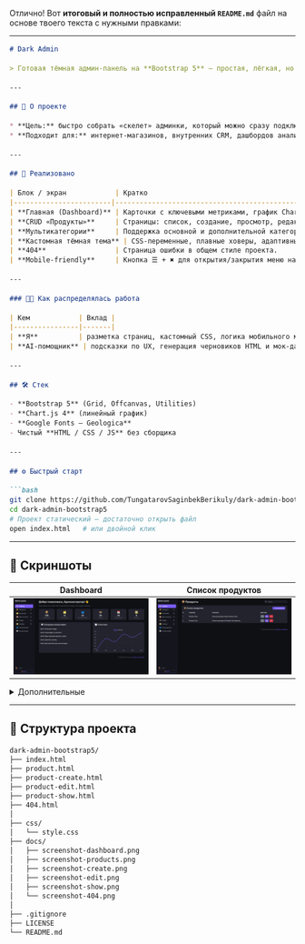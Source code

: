 Отлично! Вот **итоговый и полностью исправленный `README.md`** файл на основе твоего текста с нужными правками:

---

```markdown
# Dark Admin

> Готовая тёмная админ-панель на **Bootstrap 5** — простая, лёгкая, но при этом достаточно функциональная, чтобы стать отправной точкой для любого проекта.

---

## 📌 О проекте

* **Цель:** быстро собрать «скелет» админки, который можно сразу подключать к back-end или использовать как статический прототип.  
* **Подходит для:** интернет-магазинов, внутренних CRM, дашбордов аналитики и любых приложений, где нужна базовая панель управления.  

---

## 🚀 Реализовано

| Блок / экран            | Кратко                                                                 |
|------------------------|------------------------------------------------------------------------|
| **Главная (Dashboard)** | Карточки с ключевыми метриками, график Chart.js, последние комментарии. |
| **CRUD «Продукты»**     | Страницы: список, создание, просмотр, редактирование.                  |
| **Мультикатегории**     | Поддержка основной и дополнительной категории (multi-select).          |
| **Кастомная тёмная тема** | CSS-переменные, плавные ховеры, адаптивный сайдбар.                   |
| **404**                 | Страница ошибки в общем стиле проекта.                                 |
| **Mobile-friendly**     | Кнопка ☰ + ✖ для открытия/закрытия меню на телефоне.                   |

---

### 🧑‍💻 Как распределялась работа

| Кем            | Вклад |
|----------------|-------|
| **Я**          | разметка страниц, кастомный CSS, логика мобильного меню, Chart.js, формы, структура, README |
| **AI-помощник** | подсказки по UX, генерация черновиков HTML и мок-данных                        |

---

## 🛠️ Стек

- **Bootstrap 5** (Grid, Offcanvas, Utilities)  
- **Chart.js 4** (линейный график)  
- **Google Fonts — Geologica**  
- Чистый **HTML / CSS / JS** без сборщика

---

## ⚙️ Быстрый старт

```bash
git clone https://github.com/TungatarovSaginbekBerikuly/dark-admin-bootstrap5.git
cd dark-admin-bootstrap5
# Проект статический — достаточно открыть файл
open index.html   # или двойной клик
```

---

## 📸 Скриншоты

| Dashboard                       | Список продуктов                |
|---------------------------------|---------------------------------|
| ![](docs/screenshot-dashboard.png) | ![](docs/screenshot-products.png) |

<details>
  <summary>Дополнительные</summary>

| Создание                        | Редактирование                  | Просмотр                       | 404                             |
|---------------------------------|----------------------------------|--------------------------------|----------------------------------|
| ![](docs/screenshot-create.png) | ![](docs/screenshot-edit.png)   | ![](docs/screenshot-show.png) | ![](docs/screenshot-404.png)     |

</details>

---

## 📂 Структура проекта

```text
dark-admin-bootstrap5/
├── index.html
├── product.html
├── product-create.html
├── product-edit.html
├── product-show.html
├── 404.html
│
├── css/
│   └── style.css
├── docs/
│   ├── screenshot-dashboard.png
│   ├── screenshot-products.png
│   ├── screenshot-create.png
│   ├── screenshot-edit.png
│   ├── screenshot-show.png
│   └── screenshot-404.png
│
├── .gitignore
├── LICENSE
└── README.md